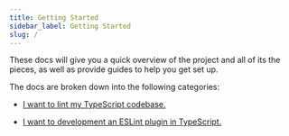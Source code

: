 ```yaml
---
title: Getting Started
sidebar_label: Getting Started
slug: /
---
```


These docs will give you a quick overview of the project and all of its the pieces, as well as provide guides to help you get set up.

The docs are broken down into the following categories:

- [I want to lint my TypeScript codebase.](./linting/README.md)

- [I want to development an ESLint plugin in TypeScript.](./plugins/README.md)
